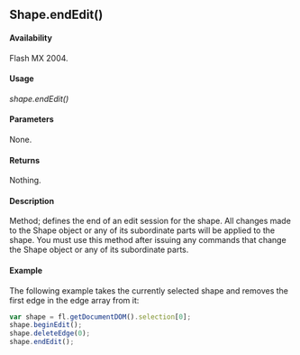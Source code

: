 ## Shape.endEdit()

#### Availability

Flash MX 2004.

#### Usage

*shape.endEdit()*

#### Parameters

None.

#### Returns

Nothing.

#### Description

Method; defines the end of an edit session for the shape. All changes made to the Shape object or any of its subordinate parts will be applied to the shape. You must use this method after issuing any commands that change the Shape object or any of its subordinate parts.

#### Example

The following example takes the currently selected shape and removes the first edge in the edge array from it:

```javascript
var shape = fl.getDocumentDOM().selection[0]; 
shape.beginEdit();
shape.deleteEdge(0); 
shape.endEdit();

```

